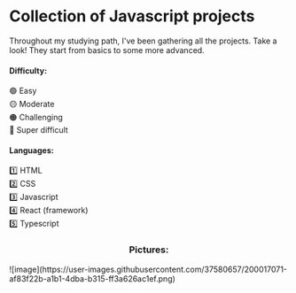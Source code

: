 # Collection of  Javascript projects

Throughout my studying path, I've been gathering all the projects. Take a look! They start from basics to some more advanced.

#### Difficulty:
  🟢 Easy  
  🟡 Moderate  
  🟠 Challenging  
  🔴 Super difficult  

#### Languages:
  1️⃣ HTML   
  2️⃣ CSS  
  3️⃣ Javascript  
  4️⃣ React (framework)  
  5️⃣ Typescript  

<h3 align="center"> Pictures: </h3>
![image](https://user-images.githubusercontent.com/37580657/200017071-af83f22b-a1b1-4dba-b315-ff3a626ac1ef.png)
